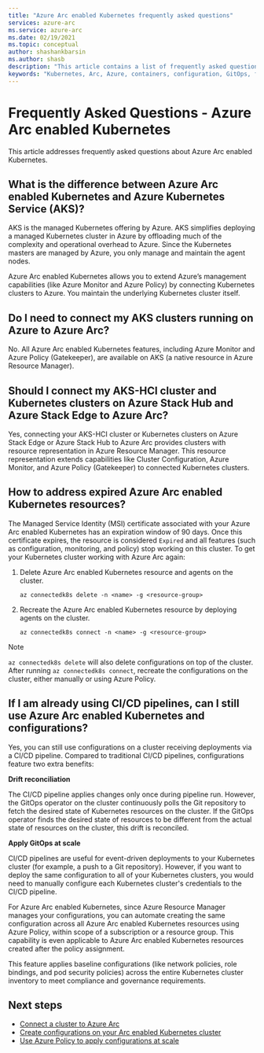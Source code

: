 ```yaml
---
title: "Azure Arc enabled Kubernetes frequently asked questions"
services: azure-arc
ms.service: azure-arc
ms.date: 02/19/2021
ms.topic: conceptual
author: shashankbarsin
ms.author: shasb
description: "This article contains a list of frequently asked questions related to Azure Arc enabled Kubernetes"
keywords: "Kubernetes, Arc, Azure, containers, configuration, GitOps, faq"
---
```


# Frequently Asked Questions - Azure Arc enabled Kubernetes

This article addresses frequently asked questions about Azure Arc enabled Kubernetes.

## What is the difference between Azure Arc enabled Kubernetes and Azure Kubernetes Service (AKS)?

AKS is the managed Kubernetes offering by Azure. AKS simplifies deploying a managed Kubernetes cluster in Azure by offloading much of the complexity and operational overhead to Azure. Since the Kubernetes masters are managed by Azure, you only manage and maintain the agent nodes.

Azure Arc enabled Kubernetes allows you to extend Azure’s management capabilities (like Azure Monitor and Azure Policy) by connecting Kubernetes clusters to Azure. You maintain the underlying Kubernetes cluster itself.

## Do I need to connect my AKS clusters running on Azure to Azure Arc?

No. All Azure Arc enabled Kubernetes features, including Azure Monitor and Azure Policy (Gatekeeper), are available on AKS (a native resource in Azure Resource Manager).
    
## Should I connect my AKS-HCI cluster and Kubernetes clusters on Azure Stack Hub and Azure Stack Edge to Azure Arc?

Yes, connecting your AKS-HCI cluster or Kubernetes clusters on Azure Stack Edge or Azure Stack Hub to Azure Arc provides clusters with resource representation in Azure Resource Manager. This resource representation extends capabilities like Cluster Configuration, Azure Monitor, and Azure Policy (Gatekeeper) to connected Kubernetes clusters.

## How to address expired Azure Arc enabled Kubernetes resources?

The Managed Service Identity (MSI) certificate associated with your Azure Arc enabled Kubernetes has an expiration window of 90 days. Once this certificate expires, the resource is considered `Expired` and all features (such as configuration, monitoring, and policy) stop working on this cluster. To get your Kubernetes cluster working with Azure Arc again:

1. Delete Azure Arc enabled Kubernetes resource and agents on the cluster. 

    ```console
    az connectedk8s delete -n <name> -g <resource-group>
    ```

1. Recreate the Azure Arc enabled Kubernetes resource by deploying agents on the cluster.
    
    ```console
    az connectedk8s connect -n <name> -g <resource-group>
    ```

> [!NOTE]
> `az connectedk8s delete` will also delete configurations on top of the cluster. After running `az connectedk8s connect`, recreate the configurations on the cluster, either manually or using Azure Policy.

## If I am already using CI/CD pipelines, can I still use Azure Arc enabled Kubernetes and configurations?

Yes, you can still use configurations on a cluster receiving deployments via a CI/CD pipeline. Compared to traditional CI/CD pipelines, configurations feature two extra benefits:

**Drift reconciliation**

The CI/CD pipeline applies changes only once during pipeline run. However, the GitOps operator on the cluster continuously polls the Git repository to fetch the desired state of Kubernetes resources on the cluster. If the GitOps operator finds the desired state of resources to be different from the actual state of resources on the cluster, this drift is reconciled.

**Apply GitOps at scale**

CI/CD pipelines are useful for event-driven deployments to your Kubernetes cluster (for example, a push to a Git repository). However, if you want to deploy the same configuration to all of your Kubernetes clusters, you would need to manually configure each Kubernetes cluster's credentials to the CI/CD pipeline. 

For Azure Arc enabled Kubernetes, since Azure Resource Manager manages your configurations, you can automate creating the same configuration across all Azure Arc enabled Kubernetes resources using Azure Policy, within scope of a subscription or a resource group. This capability is even applicable to Azure Arc enabled Kubernetes resources created after the policy assignment.

This feature applies baseline configurations (like network policies, role bindings, and pod security policies) across the entire Kubernetes cluster inventory to meet compliance and governance requirements.

## Next steps

* [Connect a cluster to Azure Arc](./connect-cluster.md)
* [Create configurations on your Arc enabled Kubernetes cluster](./tutorial-use-gitops-connected-cluster.md)
* [Use Azure Policy to apply configurations at scale](./use-azure-policy.md)
